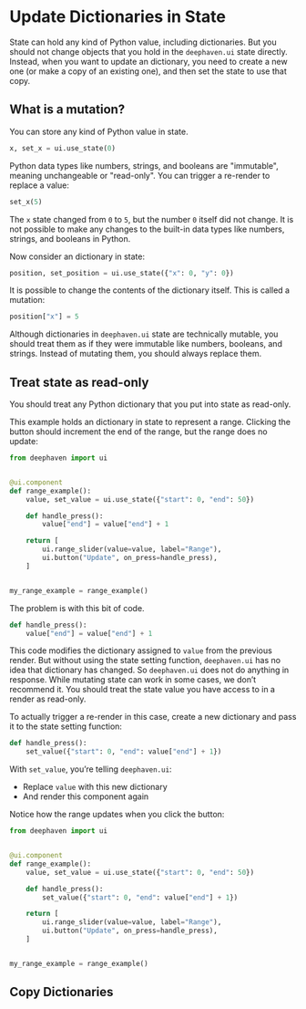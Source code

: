 # Update Dictionaries in State

State can hold any kind of Python value, including dictionaries. But you should not change objects that you hold in the `deephaven.ui` state directly. Instead, when you want to update an dictionary, you need to create a new one (or make a copy of an existing one), and then set the state to use that copy.

## What is a mutation?

You can store any kind of Python value in state.

```python
x, set_x = ui.use_state(0)
```

Python data types like numbers, strings, and booleans are "immutable", meaning unchangeable or "read-only". You can trigger a re-render to replace a value:

```python
set_x(5)
```

The `x` state changed from `0` to `5`, but the number `0` itself did not change. It is not possible to make any changes to the built-in data types like numbers, strings, and booleans in Python.

Now consider an dictionary in state:

```python
position, set_position = ui.use_state({"x": 0, "y": 0})
```

It is possible to change the contents of the dictionary itself. This is called a mutation:

```python
position["x"] = 5
```

Although dictionaries in `deephaven.ui` state are technically mutable, you should treat them as if they were immutable like numbers, booleans, and strings. Instead of mutating them, you should always replace them.

## Treat state as read-only

You should treat any Python dictionary that you put into state as read-only.

This example holds an dictionary in state to represent a range. Clicking the button should increment the end of the range, but the range does no update:

```python
from deephaven import ui


@ui.component
def range_example():
    value, set_value = ui.use_state({"start": 0, "end": 50})

    def handle_press():
        value["end"] = value["end"] + 1

    return [
        ui.range_slider(value=value, label="Range"),
        ui.button("Update", on_press=handle_press),
    ]


my_range_example = range_example()
```

The problem is with this bit of code.

```python
def handle_press():
    value["end"] = value["end"] + 1
```

This code modifies the dictionary assigned to `value` from the previous render. But without using the state setting function, `deephaven.ui` has no idea that dictionary has changed. So `deephaven.ui` does not do anything in response. While mutating state can work in some cases, we don’t recommend it. You should treat the state value you have access to in a render as read-only.

To actually trigger a re-render in this case, create a new dictionary and pass it to the state setting function:

```python
def handle_press():
    set_value({"start": 0, "end": value["end"] + 1})
```

With `set_value`, you’re telling `deephaven.ui`:

- Replace `value` with this new dictionary
- And render this component again

Notice how the range updates when you click the button:

```python
from deephaven import ui


@ui.component
def range_example():
    value, set_value = ui.use_state({"start": 0, "end": 50})

    def handle_press():
        set_value({"start": 0, "end": value["end"] + 1})

    return [
        ui.range_slider(value=value, label="Range"),
        ui.button("Update", on_press=handle_press),
    ]


my_range_example = range_example()
```

## Copy Dictionaries
